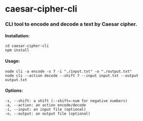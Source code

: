 # caesar-cipher-cli

### CLI tool to encode and decode a text by Caesar cipher.

#### Installation:
```
cd caesar-cipher-cli
npm install
```

#### Usage:
```
node cli -a encode -s 7 -i "./input.txt" -o "./output.txt"
node cli --action decode --shift 7 --input input.txt --output output.txt
```

#### Options:  
```
-s, --shift: a shift (--shift=-num for negative numbers)  
-a, --action: an action encode/decode  
-i, --input: an input file (optional)  
-o, --output: an output file (optional)  
```
